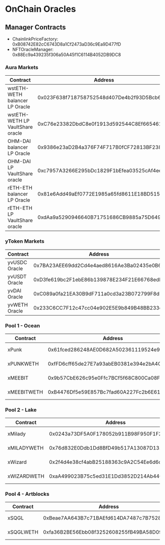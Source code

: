 # OnChain Oracles

## Manager Contracts

- ChainlinkPriceFactory: 0xB08742E82cC6743D8a1Cf2473aD36c9Ea9D477fD
- NFTOracleManager: 0x88Ec9a439235f306a50A45f1C6114B4052DB9DC8

### Aura Markets

| Contract                         | Address                                    |
| -------------------------------- | ------------------------------------------ |
| wstETH-WETH balancer LP Oracle   | 0x023F638f718758752548d407De4b2f93D5Bcb66B |
| wstETH-WETH LP VaultShare oracle | 0xC76e23382DbdC8e0f1913d592544C8Ef665461eF |
| OHM-DAI balancer LP Oracle       | 0x9386e23aD2B4a376F74F717B0fCF72813BF23843 |
| OHM-DAI LP VaultShare oracle     | 0xc7957A3266E295bDc1829F1bEfea03525cAf4eeC |
| rETH-ETH balancer LP Oracle      | 0x81e6Add49aEf0772E1985a65fd8611E18BD51540 |
| rETH-ETH LP VaultShare oracle    | 0xdAa9a5290946640B71751686CB9885a75D649089 |

### yToken Markets

| Contract      | Address                                    |
| ------------- | ------------------------------------------ |
| yvUSDC Oracle | 0x7BA23AEE69dd2Cd4e4aed8616Ae3Ba02435e0B62 |
| yvUSDT Oracle | 0xD3fe619bc2F1ebE86b139878E234F21E66768edD |
| yvDAI Oracle  | 0xC089a0fa21EA30B9dF711a0cd3a23B072799F8dB |
| yvWETH Oracle | 0x233C6CC7F12c47cc04e902E5E9b849B48BB233df |

### Pool 1 - Ocean

| Contract    | Address                                    | Type                        |
| ----------- | ------------------------------------------ | --------------------------- |
| xPunk       | 0x61fced286248AE0D682A502361119524e9EbbBdF | NFTX XTokenPriceAggregator  |
| xPUNKWETH   | 0xfFD6cff65de27E7a93abEB0381e394e2bA4CA272 | NFTX staking Sushi LP Token |
| xMEEBIT     | 0x9b57CbE626c95e0Ffc7BCf5f68C800Ca08F67904 | NFTX XTokenPriceAggregator  |
| xMEEBITWETH | 0xB4476Df5e59E857Bc7fad60A227Fc2b6E619faE8 | NFTX staking Sushi LP Token |

### Pool 2 - Lake

| Contract    | Address                                    | Type                        |
| ----------- | ------------------------------------------ | --------------------------- |
| xMilady     | 0x0243a73DF5A0F178052b911B98F950F1F2cE61B6 | NFTX XTokenPriceAggregator  |
| xMILADYWETH | 0x76d832E0Ddb1Dd8BfD49b517A13087D132DA5968 | NFTX staking Sushi LP Token |
| xWizard     | 0x2f4d4e38cf4abB25188363c9A2C54Ee6d6dfa22B | NFTX XTokenPriceAggregator  |
| xWIZARDWETH | 0xaA499023B75c5ed31E1Dd3852D214Ab44Cc4a55D | NFTX staking Sushi LP Token |

### Pool 4 - Artblocks

| Contract  | Address                                    | Type                        |
| --------- | ------------------------------------------ | --------------------------- |
| xSQGL     | 0xBeae7AA643B7c71BAEfd614DA7487c7B752807BD | NFTX XTokenPriceAggregator  |
| xSQGLWETH | 0xfa36B2BE56Ebb08f3252608255fB49BA58D09330 | NFTX staking Sushi LP Token |
